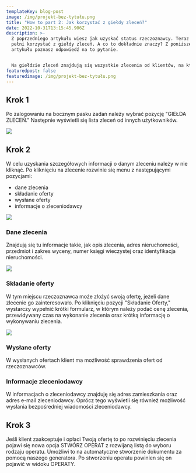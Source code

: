 ```yaml
---
templateKey: blog-post
image: /img/projekt-bez-tytułu.png
title: "How to part 2: Jak korzystać z giełdy zleceń?"
date: 2022-10-31T13:15:45.906Z
description: >-
  Z poprzedniego artykułu wiesz jak uzyskać status rzeczoznawcy. Teraz możesz w
  pełni korzystać z giełdy zleceń. A co to dokładnie znaczy? Z poniższego
  artykułu poznasz odpowiedź na to pytanie.  


  Na giełdzie zleceń znajdują się wszystkie zlecenia od klientów, na które będziesz mógł odpowiadać poprzez wysyłanie ofert. 
featuredpost: false
featuredimage: /img/projekt-bez-tytułu.png
---
```

## [](https://aoperat.pl/blog/2022-10-26-jak-za%C5%82o%C5%BCy%C4%87-konto-rzeczoznawcy/)Krok 1

Po zalogowaniu na bocznym pasku zadań należy wybrać pozycję "GIEŁDA ZLECEŃ." Następnie wyświetli się lista zleceń od innych użytkowników. 

![](/img/sidebar_client_market.png)

## K﻿rok 2

W celu uzyskania szczegółowych informacji o danym zleceniu należy w nie kliknąć. Po kliknięciu na zlecenie rozwinie się menu z następującymi pozycjami: 

* dane zlecenia 
* składanie oferty
* wysłane oferty
* informacje o zleceniodawcy

![](/img/market_expanded_row.png)

### Dane zlecenia

Znajdują się tu informacje takie, jak opis zlecenia, adres nieruchomości, przedmiot i zakres wyceny, numer księgi wieczystej oraz identyfikacja nieruchomości.

![](/img/market_expanded_row_order_data.png)

### Składanie oferty

W tym miejscu rzeczoznawca może złożyć swoją ofertę, jeżeli dane zlecenie go zainteresowało. Po kliknięciu pozycji "Składanie Oferty," wystarczy wypełnić krótki formularz,  w którym należy podać cenę zlecenia, przewidywany czas na wykonanie zlecenia oraz krótką informację o wykonywaniu zlecenia.  

![](/img/market_expanded_row_make_offer.png)

### Wysłane oferty

W wysłanych ofertach klient ma możliwość sprawdzenia ofert od rzeczoznawców. 

### Informacje zleceniodawcy

W informacjach o zleceniodawcy znajduję się adres zamieszkania oraz adres e-mail zleceniodawcy. Oprócz tego wyświetli się również możliwość wysłania bezpośredniej wiadomości zleceniodawcy. 

## Krok 3 

Jeśli klient zaakceptuje i opłaci Twoją ofertę to po rozwinięciu zlecenia pojawi się nowa opcja STWÓRZ OPERAT z rozwijaną listą do wyboru rodzaju operatu. Umożliwi to na automatyczne stworzenie dokumentu za pomocą naszego generatora.  Po stworzeniu operatu powinien się on pojawić w widoku OPERATY.